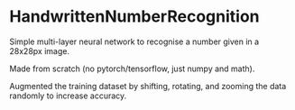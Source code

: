 # HandwrittenNumberRecognition

Simple multi-layer neural network to recognise a number given in a 28x28px image.

Made from scratch (no pytorch/tensorflow, just numpy and math).

Augmented the training dataset by shifting, rotating, and zooming the data randomly to increase accuracy. 
